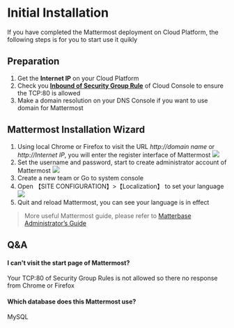 # Initial Installation

If you have completed the Mattermost deployment on Cloud Platform, the following steps is for you to start use it quikly

## Preparation

1. Get the **Internet IP** on your Cloud Platform
2. Check you **[Inbound of Security Group Rule](https://support.websoft9.com/docs/faq/tech-instance.html)** of Cloud Console to ensure the TCP:80 is allowed
3. Make a domain resolution on your DNS Console if you want to use domain for Mattermost

## Mattermost Installation Wizard

1. Using local Chrome or Firefox to visit the URL *http://domain name* or *http://Internet IP*, you will enter the register interface of Mattermost
   ![](https://libs.websoft9.com/Websoft9/DocsPicture/en/mattermost/mattermost-install-websoft9.png)
2. Set the username and password, start to create administrator account of Mattermost
   ![](https://libs.websoft9.com/Websoft9/DocsPicture/en/mattermost/mattermost-createdaccount-websoft9.png)
3. Create a new team or Go to system console
5. Open 【SITE CONFIGURATION】>【Localization】 to set your language
   ![](https://libs.websoft9.com/Websoft9/DocsPicture/en/mattermost/mattermost-language-websoft9.png)
5. Quit and reload Mattermost, you can see your language is in effect

> More useful Mattermost guide, please refer to [Matterbase Administrator’s Guide](https://docs.mattermost.com/guides/administrator.html)

## Q&A

#### I can't visit the start page of Mattermost?

Your TCP:80 of Security Group Rules is not allowed so there no response from Chrome or Firefox

#### Which database does this Mattermost use?

MySQL

